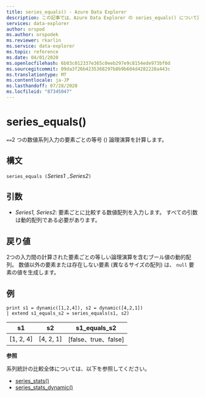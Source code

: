 ```yaml
---
title: series_equals() - Azure Data Explorer
description: この記事では、Azure Data Explorer の series_equals() について説明します。
services: data-explorer
author: orspod
ms.author: orspodek
ms.reviewer: rkarlin
ms.service: data-explorer
ms.topic: reference
ms.date: 04/01/2020
ms.openlocfilehash: 6b03c012337e365c0eeb297e9c8154ede973bf0d
ms.sourcegitcommit: 09da3f26b4235368297b8b9b604d4282228a443c
ms.translationtype: MT
ms.contentlocale: ja-JP
ms.lasthandoff: 07/28/2020
ms.locfileid: "87345047"
---
```

# <a name="series_equals"></a>series_equals()

`==`2 つの数値系列入力の要素ごとの等号 () 論理演算を計算します。

## <a name="syntax"></a>構文

`series_equals (`*Series1* `,`*Series2*`)`

## <a name="arguments"></a>引数

* *Series1, Series2*: 要素ごとに比較する数値配列を入力します。 すべての引数は動的配列である必要があります。 

## <a name="returns"></a>戻り値

2つの入力間の計算された要素ごとの等しい論理演算を含むブール値の動的配列。 数値以外の要素または存在しない要素 (異なるサイズの配列) は、 `null` 要素の値を生成します。

## <a name="example"></a>例

<!-- csl: https://help.kusto.windows.net:443/Samples -->
```kusto
print s1 = dynamic([1,2,4]), s2 = dynamic([4,2,1])
| extend s1_equals_s2 = series_equals(s1, s2)
```

|s1|s2|s1_equals_s2|
|---|---|---|
|[1, 2, 4]|[4, 2, 1]|[false、true、false]|

**参照**

系列統計の比較全体については、以下を参照してください。
* [series_stats()](series-statsfunction.md)
* [series_stats_dynamic()](series-stats-dynamicfunction.md)
